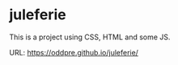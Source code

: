 # juleferie
This is a project using CSS, HTML and some JS.

URL: https://oddpre.github.io/juleferie/
